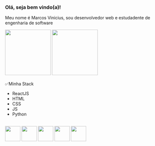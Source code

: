 ### Olá, seja bem vindo(a)!

Meu nome é Marcos Vinicius, sou desenvolvedor web e estudadente de engenharia de software


<div>
    <img height="150em" src="https://github-readme-stats-ten-gilt.vercel.app/api?username=vinirz&show_icons=true&theme=dracula&count_private=true">
    <img height="150em" src="https://github-readme-stats-ten-gilt.vercel.app/api/top-langs/?username=vinirz&layout=compact&theme=dracula">
</div>
<br>
✅Minha Stack
<br>
  <ul>
      <li>ReactJS</li>
      <li>HTML</li>
      <li>CSS</li>
      <li>JS</li>
      <li>Python</li>
  </ul>
<br>
  <div>
    <img height='50em' src="https://cdn.worldvectorlogo.com/logos/react-2.svg">
    <img height='50em' src="https://cdn.worldvectorlogo.com/logos/html-1.svg">
    <img height='50em' src='https://cdn.worldvectorlogo.com/logos/css-3.svg'>
    <img height='50em' src="https://cdn.worldvectorlogo.com/logos/logo-javascript.svg">
    <img height='50em' src="https://cdn.worldvectorlogo.com/logos/python-5.svg">
  </div>
